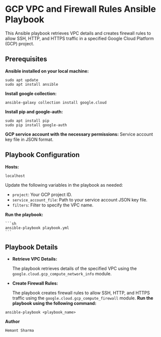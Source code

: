 # GCP VPC and Firewall Rules Ansible Playbook

This Ansible playbook retrieves VPC details and creates firewall rules to allow SSH, HTTP, and HTTPS traffic in a specified Google Cloud Platform (GCP) project.

## Prerequisites

**Ansible installed on your local machine:**
```
sudo apt update
sudo apt install ansible
```
**Install google collection:**
```
ansible-galaxy collection install google.cloud
```
**Install pip and google-auth:**
```
sudo apt install pip
sudo pip install google-auth
```
**GCP service account with the necessary permissions:**
Service account key file in JSON format.

## Playbook Configuration

**Hosts:**
```
localhost
```

Update the following variables in the playbook as needed:

- `project`: Your GCP project ID.
- `service_account_file`: Path to your service account JSON key file.
- `filters`: Filter to specify the VPC name.


**Run the playbook:**

    ```sh
    ansible-playbook playbook.yml
    ```

## Playbook Details

- **Retrieve VPC Details:**

    The playbook retrieves details of the specified VPC using the `google.cloud.gcp_compute_network_info` module.

- **Create Firewall Rules:**

    The playbook creates firewall rules to allow SSH, HTTP, and HTTPS traffic using the `google.cloud.gcp_compute_firewall` module.
**Run the playbook using the following command:**
```
ansible-playbook <playbook_name>
```

**Author**
```
Hemant Sharma
```
